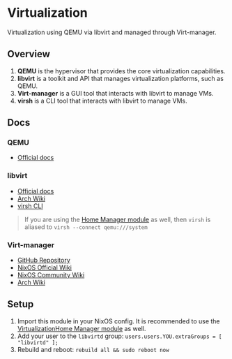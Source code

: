 # Virtualization

Virtualization using QEMU via libvirt and managed through Virt-manager.

## Overview

1. **QEMU** is the hypervisor that provides the core virtualization capabilities.
1. **libvirt** is a toolkit and API that manages virtualization platforms, such as QEMU.
1. **Virt-manager** is a GUI tool that interacts with libvirt to manage VMs.
1. **virsh** is a CLI tool that interacts with libvirt to manage VMs.

## Docs

### QEMU

- [Official docs](https://www.qemu.org/docs/master/)

### libvirt

- [Official docs](https://libvirt.org/docs.html)
- [Arch Wiki](https://wiki.archlinux.org/title/Libvirt)
- [virsh CLI](https://www.libvirt.org/manpages/virsh.html)

> If you are using the [Home Manager module](../../home/virtualization/README.md) as well, then `virsh` is aliased to `virsh --connect qemu:///system`

### Virt-manager

- [GitHub Repository](https://github.com/virt-manager/virt-manager)
- [NixOS Official Wiki](https://wiki.nixos.org/wiki/Virt-manager)
- [NixOS Community Wiki](https://nixos.wiki/wiki/Virt-manager)
- [Arch Wiki](https://wiki.archlinux.org/title/Virt-manager)

## Setup

1. Import this module in your NixOS config. It is recommended to use the [VirtualizationHome Manager module](../../home/virtualization/README.md) as well.
1. Add your user to the `libvirtd` group: `users.users.YOU.extraGroups = [ "libvirtd" ];`
1. Rebuild and reboot: `rebuild all && sudo reboot now`

